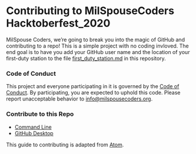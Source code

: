 # Contributing to MilSpouseCoders Hacktoberfest_2020

MilSpouse Coders, we’re going to break you into the magic of GitHub and contributing to a repo! This is a simple project with no coding invloved. The end goal is to have you add your GitHub user name and the location of your first-duty station to the file [first_duty_station.md](first_duty_station.md) in this repository.

### Code of Conduct

This project and everyone participating in it is governed by the [Code of Conduct](CODE_OF_CONDUCT.md). By participating, you are expected to uphold this code. Please report unacceptable behavior to [info@milspousecoders.org](mailto:info@milspousecoders.org).

### Contribute to this Repo

-   [Command Line](command-line-tutorial.md)
-   [GitHub Desktop](github-desktop-tutorial.md)

This guide to contributing is adapted from [Atom](https://github.com/atom/atom/blob/master/CONTRIBUTING.md).
